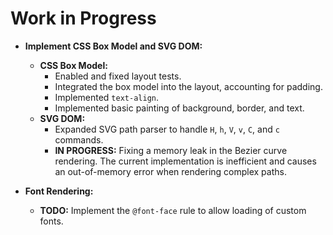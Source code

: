 # Work in Progress

*   **Implement CSS Box Model and SVG DOM:**
    *   **CSS Box Model:**
        *   Enabled and fixed layout tests.
        *   Integrated the box model into the layout, accounting for padding.
        *   Implemented `text-align`.
        *   Implemented basic painting of background, border, and text.
    *   **SVG DOM:**
        *   Expanded SVG path parser to handle `H`, `h`, `V`, `v`, `C`, and `c` commands.
        *   **IN PROGRESS:** Fixing a memory leak in the Bezier curve rendering. The current implementation is inefficient and causes an out-of-memory error when rendering complex paths.

*   **Font Rendering:**
    *   **TODO:** Implement the `@font-face` rule to allow loading of custom fonts.
